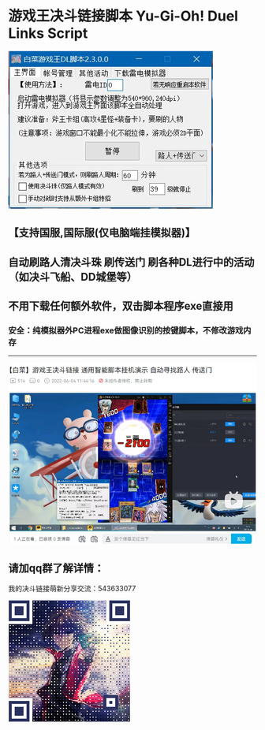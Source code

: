 # 游戏王决斗链接脚本 Yu-Gi-Oh! Duel Links Script

![](blob\2.jpg)

## 【支持国服,国际服(仅电脑端挂模拟器)】 

## 自动刷路人清决斗珠 刷传送门 刷各种DL进行中的活动（如决斗飞船、DD城堡等）

## 不用下载任何额外软件，双击脚本程序exe直接用

### 安全：纯模拟器外PC进程exe做图像识别的按键脚本，不修改游戏内存

------

![QQ浏览器截屏未命名](blob\ys.jpg)



## 请加qq群了解详情：

我的决斗链接萌新分享交流：543633077 

![](blob\QQqun.png)

